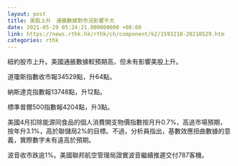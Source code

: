```yaml
---
layout: post
title: 美股上升　通脹數據對市況影響不大
date: 2021-05-29 05:24:21.000000000 +08:00
link: https://news.rthk.hk/rthk/ch/component/k2/1593218-20210529.htm
categories: rthk
---
```


紐約股市上升。美國通脹數據較預期高，但未有影響美股上升。

道瓊斯指數收市報34529點，升64點。

納斯達克指數報13748點，升12點。

標準普爾500指數報4204點，升3點。

美國4月扣除能源同食品的個人消費開支物價指數按月升0.7%，高過市場預期，按年升3.1%，高於聯儲局2%的目標。不過，分析員指出，基數效應扭曲數據的意義，實際數字未有遠高於預期。

波音收市跌逾1%。美國聯邦航空管理局證實波音繼續推遲交付787客機。

